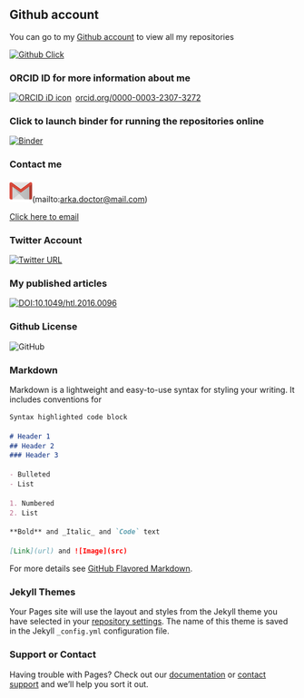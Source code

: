 ## Github account

You can go to my [Github account](https://github.com/arka1985) to view all my repositories

[![Github Click](https://img.shields.io/badge/Github-Click-blue.svg)](https://github.com/arka1985)


### ORCID ID for more information about me

<div itemscope itemtype="https://schema.org/Person"><a itemprop="sameAs" content="https://orcid.org/0000-0003-2307-3272" href="https://orcid.org/0000-0003-2307-3272" target="orcid.widget" rel="noopener noreferrer" style="vertical-align:top;"><img src="https://orcid.org/sites/default/files/images/orcid_16x16.png" style="width:1em;margin-right:.5em;" alt="ORCID iD icon">orcid.org/0000-0003-2307-3272</a></div>

### Click to launch binder for running the repositories online

[![Binder](https://mybinder.org/badge_logo.svg)](https://mybinder.org/v2/gh/arka1985/arka1985.github.io/master)

### Contact me
![Image](gmail.png)(mailto:arka.doctor@mail.com)

[Click here to email](mailto:arka.doctor@mail.com)

### Twitter Account

[![Twitter URL](https://img.shields.io/twitter/url/http/shields.io.svg?style=social)](https://twitter.com/Arka14695653)

### My published articles

[![DOI:10.1049/htl.2016.0096](https://zenodo.org/badge/DOI/10.1049/htl.2016.0096.svg)](https://doi.org/10.1049/htl.2016.0096)

### Github License

![GitHub](https://img.shields.io/github/license/mashape/apistatus.svg)

### Markdown

Markdown is a lightweight and easy-to-use syntax for styling your writing. It includes conventions for

```markdown
Syntax highlighted code block

# Header 1
## Header 2
### Header 3

- Bulleted
- List

1. Numbered
2. List

**Bold** and _Italic_ and `Code` text

[Link](url) and ![Image](src)
```

For more details see [GitHub Flavored Markdown](https://guides.github.com/features/mastering-markdown/).

### Jekyll Themes

Your Pages site will use the layout and styles from the Jekyll theme you have selected in your [repository settings](https://github.com/arka1985/arka1985.github.io/settings). The name of this theme is saved in the Jekyll `_config.yml` configuration file.

### Support or Contact

Having trouble with Pages? Check out our [documentation](https://help.github.com/categories/github-pages-basics/) or [contact support](https://github.com/contact) and we’ll help you sort it out.

